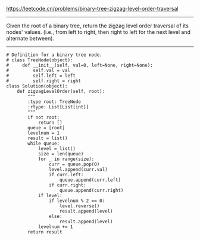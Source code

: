 https://leetcode.cn/problems/binary-tree-zigzag-level-order-traversal
***
Given the root of a binary tree, return the zigzag level order traversal of its nodes' values. (i.e., from left to right, then right to left for the next level and alternate between).
***
```
# Definition for a binary tree node.
# class TreeNode(object):
#     def __init__(self, val=0, left=None, right=None):
#         self.val = val
#         self.left = left
#         self.right = right
class Solution(object):
    def zigzagLevelOrder(self, root):
        """
        :type root: TreeNode
        :rtype: List[List[int]]
        """
        if not root:
            return []
        queue = [root]
        levelnum = 1
        result = list()
        while queue:
            level = list()
            size = len(queue)
            for _ in range(size):
                curr = queue.pop(0)
                level.append(curr.val)
                if curr.left:
                    queue.append(curr.left)
                if curr.right:
                    queue.append(curr.right)
            if level:
                if levelnum % 2 == 0:
                    level.reverse()
                    result.append(level)
                else:
                    result.append(level)
            levelnum += 1
        return result
